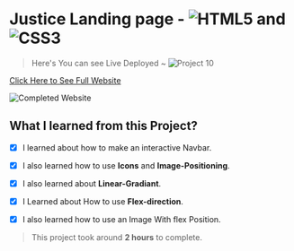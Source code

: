 # Justice Landing page  -  ![HTML5](https://img.shields.io/badge/-HTML5-E34F26?style=flat-square&logo=html5&logoColor=white) and ![CSS3](https://img.shields.io/badge/-CSS3-1572B6?style=flat-square&logo=css3)  



> Here's You can see Live Deployed  ~  ![Project 10](https://img.shields.io/badge/Project-10-yellow)     


[Click Here to See Full Website](https://justicelanding.netlify.app/)

![Completed Website](assets/thumbnail.png)

## What I learned from this Project?

- [X] I learned about how to make an interactive Navbar.
- [X] I also learned how to use **Icons** and **Image-Positioning**.
- [X] I also learned about **Linear-Gradiant**.
- [X] I Learned about How to use **Flex-direction**.
- [X] I also learned how to use an Image With flex Position.


> This project took around **2 hours** to complete.


